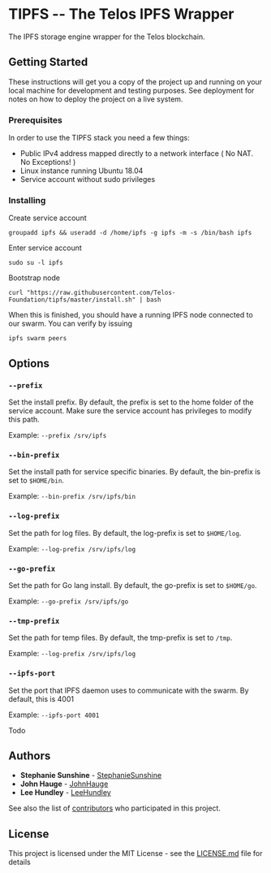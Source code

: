 # TIPFS -- The Telos IPFS Wrapper

The IPFS storage engine wrapper for the Telos blockchain.

## Getting Started

These instructions will get you a copy of the project up and running on your local machine for development and testing purposes. See deployment for notes on how to deploy the project on a live system.

### Prerequisites

In order to use the TIPFS stack you need a few things:
 - Public IPv4 address mapped directly to a network interface ( No NAT. No Exceptions! )
 - Linux instance running Ubuntu 18.04
 - Service account without sudo privileges

### Installing

Create service account

```
groupadd ipfs && useradd -d /home/ipfs -g ipfs -m -s /bin/bash ipfs
```

Enter service account

```
sudo su -l ipfs
```

Bootstrap node

```
curl "https://raw.githubusercontent.com/Telos-Foundation/tipfs/master/install.sh" | bash
```

When this is finished, you should have a running IPFS node connected to our swarm.  You can verify by issuing
```
ipfs swarm peers
```

## Options

### `--prefix`

Set the install prefix.  By default, the prefix is set to the home folder of the service account.  Make sure the service account has privileges to modify this path.

Example: `--prefix /srv/ipfs`

### `--bin-prefix`

Set the install path for service specific binaries.  By default, the bin-prefix is set to `$HOME/bin`.

Example: `--bin-prefix /srv/ipfs/bin`

### `--log-prefix`

Set the path for log files.  By default, the log-prefix is set to `$HOME/log`.

Example: `--log-prefix /srv/ipfs/log`

### `--go-prefix`

Set the path for Go lang install.  By default, the go-prefix is set to `$HOME/go`.

Example: `--go-prefix /srv/ipfs/go`

### `--tmp-prefix`

Set the path for temp files.  By default, the tmp-prefix is set to `/tmp`.

Example: `--log-prefix /srv/ipfs/log`

### `--ipfs-port`

Set the port that IPFS daemon uses to communicate with the swarm.  By default, this is 4001

Example: `--ipfs-port 4001`




Todo

## Authors

* **Stephanie Sunshine** - [StephanieSunshine](https://github.com/StephanieSunshine)
* **John Hauge** - [JohnHauge](https://github.com/jhexperiment)
* **Lee Hundley** - [LeeHundley](https://github.com/initpnw)

See also the list of [contributors](https://github.com/Telos-Foundation/tipfs/contributors) who participated in this project.

## License

This project is licensed under the MIT License - see the [LICENSE.md](LICENSE.md) file for details

